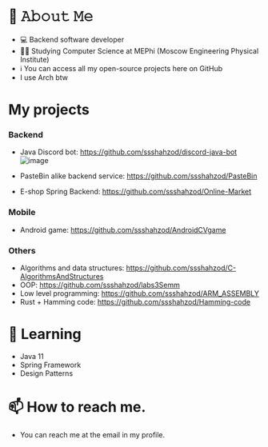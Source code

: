 # 📖 𝙰𝚋𝚘𝚞𝚝 𝙼𝚎
- 💻 Backend software developer
- 🧑‍🎓 Studying Computer Science at MEPhi (Moscow Engineering Physical Institute)
- ℹ️ You can access all my open-source projects here on GitHub
- I use Arch btw

# My projects
### Backend
- Java Discord bot: https://github.com/ssshahzod/discord-java-bot
![image](https://user-images.githubusercontent.com/55853125/224676551-4c5c4bb0-6e93-4234-bc4c-c3f5a2a1f0d0.png)

- PasteBin alike backend service: https://github.com/ssshahzod/PasteBin
- E-shop Spring Backend: https://github.com/ssshahzod/Online-Market

### Mobile
- Android game: https://github.com/ssshahzod/AndroidCVgame

### Others
- Algorithms and data structures: https://github.com/ssshahzod/C-AlgorithmsAndStructures
- OOP: https://github.com/ssshahzod/labs3Semm
- Low level programming: https://github.com/ssshahzod/ARM_ASSEMBLY
- Rust + Hamming code: https://github.com/ssshahzod/Hamming-code

# 📕 Learning
- Java 11
- Spring Framework
- Design Patterns


# 📫 How to reach me.
- You can reach me at the email in my profile.
